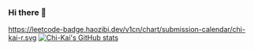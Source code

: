 ### Hi there 👋

<!--
**Chi-Kai/Chi-Kai** is a ✨ _special_ ✨ repository because its `README.md` (this file) appears on your GitHub profile.

Here are some ideas to get you started:

- 🔭 I’m currently working on ...
- 🌱 I’m currently learning ...
- 👯 I’m looking to collaborate on ...
- 🤔 I’m looking for help with ...
- 💬 Ask me about ...
- 📫 How to reach me: ...
- 😄 Pronouns: ...
- ⚡ Fun fact: ...
-->
https://leetcode-badge.haozibi.dev/v1cn/chart/submission-calendar/chi-kai-r.svg
[![Chi-Kai's GitHub stats](https://github-readme-stats.vercel.app/api?username=Chi-Kai)](https://github.com/anuraghazra/github-readme-stats)
